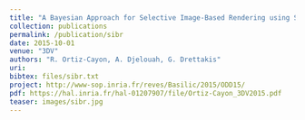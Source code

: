 ```yaml
---
title: "A Bayesian Approach for Selective Image-Based Rendering using Superpixels"
collection: publications
permalink: /publication/sibr
date: 2015-10-01
venue: "3DV"
authors: "R. Ortiz-Cayon, A. Djelouah, G. Drettakis"
uri: 
bibtex: files/sibr.txt
project: http://www-sop.inria.fr/reves/Basilic/2015/ODD15/
pdf: https://hal.inria.fr/hal-01207907/file/Ortiz-Cayon_3DV2015.pdf
teaser: images/sibr.jpg
---
```

